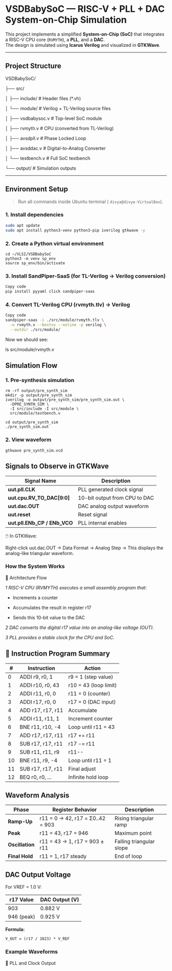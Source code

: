 #  VSDBabySoC — RISC-V + PLL + DAC System-on-Chip Simulation

This project implements a simplified **System-on-Chip (SoC)** that integrates a RISC-V CPU core (`RVMYTH`), a **PLL**, and a **DAC**.  
The design is simulated using **Icarus Verilog** and visualized in **GTKWave**.

---

##  Project Structure

VSDBabySoC/

├── src/

│ ├── include/ # Header files (*.vh)

│ └── module/ # Verilog + TL-Verilog source files

│ ├── vsdbabysoc.v # Top-level SoC module

│ ├── rvmyth.v # CPU (converted from TL-Verilog)

│ ├── avsdpll.v # Phase Locked Loop

│ ├── avsddac.v # Digital-to-Analog Converter

│ └── testbench.v # Full SoC testbench

└── output/ # Simulation outputs


---

##  Environment Setup

> Run all commands inside Ubuntu terminal ( `divya@divya-VirtualBox`).

### 1. Install dependencies
```bash
sudo apt update
sudo apt install python3-venv python3-pip iverilog gtkwave -y
```
### 2. Create a Python virtual environment
```
cd ~/VLSI/VSDBabySoC
python3 -m venv sp_env
source sp_env/bin/activate
```
### 3. Install SandPiper-SaaS (for TL-Verilog → Verilog conversion)
 
```bash
Copy code
pip install pyyaml click sandpiper-saas
```
### 4. Convert TL-Verilog CPU (rvmyth.tlv) → Verilog
   
```bash
Copy code
sandpiper-saas -i ./src/module/rvmyth.tlv \
  -o rvmyth.v --bestsv --noline -p verilog \
  --outdir ./src/module/
```
Now we should see:

ls src/module/rvmyth.v

## Simulation Flow

### 1. Pre-synthesis simulation
```   
rm -rf output/pre_synth_sim
mkdir -p output/pre_synth_sim
iverilog -o output/pre_synth_sim/pre_synth_sim.out \
  -DPRE_SYNTH_SIM \
  -I src/include -I src/module \
  src/module/testbench.v

cd output/pre_synth_sim
./pre_synth_sim.out
```

### 2. View waveform
```
gtkwave pre_synth_sim.vcd
```

##  Signals to Observe in GTKWave

| **Signal Name** | **Description** |
|------------------|------------------|
| **uut.pll.CLK** | PLL generated clock signal |
| **uut.cpu.RV_TO_DAC[9:0]** | 10-bit output from CPU to DAC |
| **uut.dac.OUT** | DAC analog output waveform |
| **uut.reset** | Reset signal |
| **uut.pll.ENb_CP / ENb_VCO** | PLL internal enables |

🖱️ In GTKWave:

Right-click uut.dac.OUT → Data Format → Analog Step
→ This displays the analog-like triangular waveform.

### How the System Works

🔹 Architecture Flow

*1 RISC-V CPU (RVMYTH) executes a small assembly program that:*

- Increments a counter

- Accumulates the result in register r17

- Sends this 10-bit value to the DAC

*2 DAC converts the digital r17 value into an analog-like voltage (OUT).*

*3 PLL provides a stable clock for the CPU and SoC.*

## 🔹 Instruction Program Summary

| # | **Instruction** | **Action** |
|---|-----------------|------------|
| 0 | ADDI r9, r0, 1 | r9 = 1 (step value) |
| 1 | ADDI r10, r0, 43 | r10 = 43 (loop limit) |
| 2 | ADDI r11, r0, 0 | r11 = 0 (counter) |
| 3 | ADDI r17, r0, 0 | r17 = 0 (DAC input) |
| 4 | ADD r17, r17, r11 | Accumulate |
| 5 | ADDI r11, r11, 1 | Increment counter |
| 6 | BNE r11, r10, -4 | Loop until r11 = 43 |
| 7 | ADD r17, r17, r11 | r17 += r11 |
| 8 | SUB r17, r17, r11 | r17 -= r11 |
| 9 | SUB r11, r11, r9 | r11-- |
| 10 | BNE r11, r9, -4 | Loop until r11 = 1 |
| 11 | SUB r17, r17, r11 | Final adjust |
| 12 | BEQ r0, r0, ... | Infinite hold loop |

##  Waveform Analysis

| **Phase** | **Register Behavior** | **Description** |
|-----------|---------------------|-----------------|
| **Ramp-Up** | r11 = 0 → 42, r17 = Σ0..42 = 903 | Rising triangular ramp |
| **Peak** | r11 = 43, r17 = 946 | Maximum point |
| **Oscillation** | r11 = 43 → 1, r17 = 903 ± r11 | Falling triangular slope |
| **Final Hold** | r11 = 1, r17 steady | End of loop |


##  DAC Output Voltage

For VREF = 1.0 V:

| **r17 Value** | **DAC Output (V)** |
|---------------|------------------|
| 903           | 0.882 V          |
| 946 (peak)    | 0.925 V          |

**Formula:**

`V_OUT = (r17 / 1023) * V_REF`

### Example Waveforms

🔹 PLL and Clock Output
